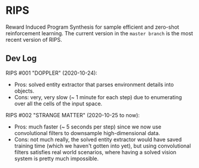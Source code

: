 # RIPS
Reward Induced Program Synthesis for sample efficient and zero-shot reinforcement learning. The current version in the ```master branch``` is the most recent version of RIPS.

## Dev Log
RIPS #001 "DOPPLER" (2020-10-24):
- Pros: solved entity extractor that parses environment details into objects.
- Cons: very, very slow (~ 1 minute for each step) due to enumerating over all the cells of the input space.

RIPS #002 "STRANGE MATTER" (2020-10-25 to now):
- Pros: much faster (~ 5 seconds per step) since we now use convolutional filters to downsample high-dimensional data.
- Cons: not much really, the solved entity extractor would have saved training time (which we haven't gotten into yet), but using convolutional filters satisfies real world scenarios, where having a solved vision system is pretty much impossible.
